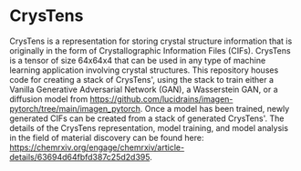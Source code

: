 # CrysTens
CrysTens is a representation for storing crystal structure information that is originally in the form of Crystallographic Information Files (CIFs). CrysTens is a tensor of size 64x64x4 that can be used in any type of machine learning application involving crystal structures. This repository houses code for creating a stack of CrysTens', using the stack to train either a Vanilla Generative Adversarial Network (GAN), a Wasserstein GAN, or a diffusion model from https://github.com/lucidrains/imagen-pytorch/tree/main/imagen_pytorch. Once a model has been trained, newly generated CIFs can be created from a stack of generated CrysTens'. The details of the CrysTens representation, model training, and model analysis in the field of material discovery can be found here: https://chemrxiv.org/engage/chemrxiv/article-details/63694d64fbfd387c25d2d395.